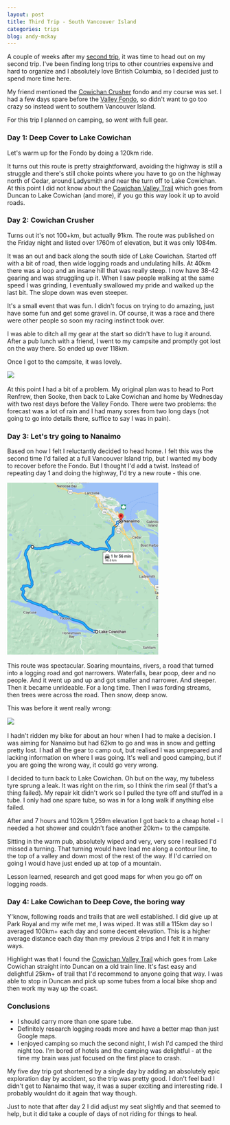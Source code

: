 ```yaml
---
layout: post
title: Third Trip - South Vancouver Island
categories: trips
blog: andy-mckay
---
```


A couple of weeks after my <a href="https://mckay.pub/2022-05-17-second-trip/">second trip</a>, it was time to head out on my second trip. I've been finding long trips to other countries expensive and hard to organize and I absolutely love British Columbia, so I decided just to spend more time here.

My friend mentioned the <a href="https://www.cowichancrusher.com/">Cowichan Crusher</a> fondo and my course was set. I had a few days spare before the <a href="https://www.valleygranfondo.com/">Valley Fondo</a>, so didn't want to go too crazy so instead went to southern Vancouver Island.

For this trip I planned on camping, so went with full gear.

### Day 1: Deep Cover to Lake Cowichan

Let's warm up for the Fondo by doing a 120km ride. 

<div class='strava-embed-placeholder' data-embed-type='activity' data-embed-id='7218875101'></div><script src='https://strava-embeds.com/embed.js'></script>

It turns out this route is pretty straightforward, avoiding the highway is still a struggle and there's still choke points where you have to go on the highway north of Cedar, around Ladysmith and near the turn off to Lake Cowichan. At this point I did not know about the <a href="https://www.cvrd.ca/121/Cowichan-Valley-Trail">Cowichan Valley Trail</a> which goes from Duncan to Lake Cowichan (and more), if you go this way look it up to avoid roads.

### Day 2: Cowichan Crusher

Turns out it's not 100+km, but actually 91km. The route was published on the Friday night and listed over 1760m of elevation, but it was only 1084m. 

<div class='strava-embed-placeholder' data-embed-type='activity' data-embed-id='7224179380'></div><script src='https://strava-embeds.com/embed.js'></script>

It was an out and back along the south side of Lake Cowichan. Started off with a bit of road, then wide logging roads and undulating hills. At 40km there was a loop and an insane hill that was really steep. I now have 38-42 gearing and was struggling up it. When I saw people walking at the same speed I was grinding, I eventually swallowed my pride and walked up the last bit. The slope down was even steeper.

It's a small event that was fun. I didn't focus on trying to do amazing, just have some fun and get some gravel in. Of course, it was a race and there were other people so soon my racing instinct took over.

I was able to ditch all my gear at the start so didn't have to lug it around. After a pub lunch with a friend, I went to my campsite and promptly got lost on the way there. So ended up over 118km.

<div class='strava-embed-placeholder' data-embed-type='activity' data-embed-id='7229659808'></div><script src='https://strava-embeds.com/embed.js'></script>

Once I got to the campsite, it was lovely.

<img src="/files/IMG_3243.JPG" height="400">

At this point I had a bit of a problem. My original plan was to head to Port Renfrew, then Sooke, then back to Lake Cowichan and home by Wednesday with two rest days before the Valley Fondo. There were two problems: the forecast was a lot of rain and I had many sores from two long days (not going to go into details there, suffice to say I was in pain).

### Day 3: Let's try going to Nanaimo

Based on how I felt I reluctantly decided to head home. I felt this was the second time I'd failed at a full Vancouver Island trip, but I wanted my body to recover before the Fondo. But I thought I'd add a twist. Instead of repeating day 1 and doing the highway, I'd try a new route - this one.

<img src="/files/lake-cowichan-to-nanaimo.png" height="400">

This route was spectacular. Soaring mountains, rivers, a road that turned into a logging road and got narrowers. Waterfalls, bear poop, deer and no people. And it went up and up and got smaller and narrower. And steeper. Then it became unrideable. For a long time. Then I was fording streams, then trees were across the road. Then snow, deep snow.

This was before it went really wrong:

<img src="/files/IMG_3270.JPG" height="400">

I hadn't ridden my bike for about an hour when I had to make a decision. I was aiming for Nanaimo but had 62km to go and was in snow and getting pretty lost. I had all the gear to camp out, but realised I was unprepared and lacking information on where I was going. It's well and good camping, but if you are going the wrong way, it could go very wrong.

I decided to turn back to Lake Cowichan. Oh but on the way, my tubeless tyre sprung a leak. It was right on the rim, so I think the rim seal (if that's a thing failed). My repair kit didn't work so I pulled the tyre off and stuffed in a tube. I only had one spare tube, so was in for a long walk if anything else failed.

After and 7 hours and 102km 1,259m elevation I got back to a cheap hotel - I needed a hot shower and couldn't face another 20km+ to the campsite.

<div class='strava-embed-placeholder' data-embed-type='activity' data-embed-id='7229660119'></div><script src='https://strava-embeds.com/embed.js'></script>

Sitting in the warm pub, absolutely wiped and very, very sore I realised I'd missed a turning. That turning would have lead me along a contour line, to the top of a valley and down most of the rest of the way. If I'd carried on going I would have just ended up at top of a mountain.

Lesson learned, research and get good maps for when you go off on logging roads.

### Day 4: Lake Cowichan to Deep Cove, the boring way

Y'know, following roads and trails that are well established. I did give up at Park Royal and my wife met me, I was wiped. It was still a 115km day so I averaged 100km+ each day and some decent elevation. This is a higher average distance each day than my previous 2 trips and I felt it in many ways.

<div class='strava-embed-placeholder' data-embed-type='activity' data-embed-id='7235049728'></div><script src='https://strava-embeds.com/embed.js'></script>

Highlight was that I found the <a href="https://www.cvrd.ca/121/Cowichan-Valley-Trail">Cowichan Valley Trail</a> which goes from Lake Cowichan straight into Duncan on a old train line. It's fast easy and delightful 25km+ of trail that I'd recommend to anyone going that way. I was able to stop in Duncan and pick up some tubes from a local bike shop and then work my way up the coast.

### Conclusions

* I should carry more than one spare tube. 
* Definitely research logging roads more and have a better map than just Google maps.
* I enjoyed camping so much the second night, I wish I'd camped the third night too. I'm bored of hotels and the camping was delightful - at the time my brain was just focused on the first place to crash.

My five day trip got shortened by a single day by adding an absolutely epic exploration day by accident, so the trip was pretty good. I don't feel bad I didn't get to Nanaimo that way, it was a super exciting and interesting ride. I probably wouldnt do it again that way though.

Just to note that after day 2 I did adjust my seat slightly and that seemed to help, but it did take a couple of days of not riding for things to heal.